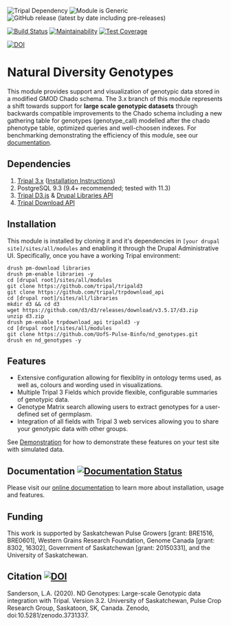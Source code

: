 ![Tripal Dependency](https://img.shields.io/badge/tripal-%3E=3.0-brightgreen)
![Module is Generic](https://img.shields.io/badge/generic-tested-green)
![GitHub release (latest by date including pre-releases)](https://img.shields.io/github/v/release/UofS-Pulse-Binfo/nd_genotypes?include_prereleases)

[![Build Status](https://travis-ci.org/UofS-Pulse-Binfo/nd_genotypes.svg?branch=7.x-3.x)](https://travis-ci.org/UofS-Pulse-Binfo/nd_genotypes)
[![Maintainability](https://api.codeclimate.com/v1/badges/fe04c14638512f7a41f3/maintainability)](https://codeclimate.com/github/UofS-Pulse-Binfo/nd_genotypes/maintainability)
[![Test Coverage](https://api.codeclimate.com/v1/badges/fe04c14638512f7a41f3/test_coverage)](https://codeclimate.com/github/UofS-Pulse-Binfo/nd_genotypes/test_coverage)

[![DOI](https://zenodo.org/badge/44354762.svg)](https://zenodo.org/badge/latestdoi/44354762)

# Natural Diversity Genotypes
This module provides support and visualization of genotypic data stored in a modified GMOD Chado schema. The 3.x branch of this module represents a shift towards support for **large scale genotypic datasets** through backwards compatible improvements to the Chado schema including a new gathering table for genotypes (genotype_call) modelled after the chado phenotype table, optimized queries and well-choosen indexes. For benchmarking demonstrating the efficiency of this module, see our [documentation](https://nd-genotypes.readthedocs.io/en/latest/data_storage/benchmarking.html).

## Dependencies
1. [Tripal 3.x](https://github.com/tripal/tripal) ([Installation Instructions](https://tripal.readthedocs.io/en/latest/user_guide.html))
2. PostgreSQL 9.3 (9.4+ recommended; tested with 11.3)
3. [Tripal D3.js](https://github.com/tripal/tripald3) & [Drupal Libraries API](https://www.drupal.org/project/libraries)
4. [Tripal Download API](https://github.com/tripal/trpdownload_api)


## Installation
This module is installed by cloning it and it's dependencies in `[your drupal site]/sites/all/modules` and enabling it through the Drupal Administrative UI. Specifically, once you have a working Tripal environment:

```
drush pm-download libraries
drush pm-enable libraries -y
cd [drupal root]/sites/all/modules
git clone https://github.com/tripal/tripald3
git clone https://github.com/tripal/trpdownload_api
cd [drupal root]/sites/all/libraries
mkdir d3 && cd d3
wget https://github.com/d3/d3/releases/download/v3.5.17/d3.zip
unzip d3.zip
drush pm-enable trpdownload_api tripald3 -y
cd [drupal root]/sites/all/modules
git clone https://github.com/UofS-Pulse-Binfo/nd_genotypes.git
drush en nd_genotypes -y
```

## Features
- Extensive configuration allowing for flexiblity in ontology terms used, as well as, colours and wording used in visualizations.
- Multiple Tripal 3 Fields which provide flexible, configurable summaries of genotypic data.
- Genotype Matrix search allowing users to extract genotypes for a user-defined set of germplasm.
- Integration of all fields with Tripal 3 web services allowing you to share your genotypic data with other groups.

See [Demonstration](https://nd-genotypes.readthedocs.io/en/latest/contribute.html#manual-testing-demonstration) for how to demonstrate these features on your test site with simulated data.

## Documentation [![Documentation Status](https://readthedocs.org/projects/nd-genotypes/badge/?version=latest)](https://nd-genotypes.readthedocs.io/en/latest/?badge=latest)

Please visit our [online documentation](https://nd-genotypes.readthedocs.io/en/latest/index.html) to learn more about installation, usage and features.

## Funding

This work is supported by Saskatchewan Pulse Growers [grant: BRE1516, BRE0601], Western Grains Research Foundation, Genome Canada [grant: 8302, 16302], Government of Saskatchewan [grant: 20150331], and the University of Saskatchewan.

## Citation [![DOI](https://zenodo.org/badge/44354762.svg)](https://zenodo.org/badge/latestdoi/44354762)

Sanderson, L.A. (2020). ND Genotypes: Large-scale Genotypic data integration with Tripal. Version 3.2. University of Saskatchewan, Pulse Crop Research Group, Saskatoon, SK, Canada. Zenodo, doi:10.5281/zenodo.3731337.
